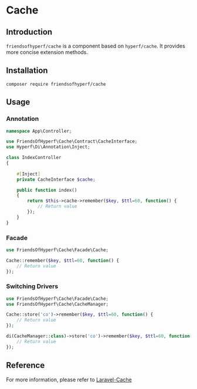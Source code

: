 # Cache

## Introduction

`friendsofhyperf/cache` is a component based on `hyperf/cache`. It provides more concise extension methods.

## Installation

```shell
composer require friendsofhyperf/cache
```

## Usage

### Annotation

```php
namespace App\Controller;

use FriendsOfHyperf\Cache\Contract\CacheInterface;
use Hyperf\Di\Annotation\Inject;

class IndexController
{
   
    #[Inject]
    private CacheInterface $cache;

    public function index()
    {
        return $this->cache->remember($key, $ttl=60, function() {
            // Return value
        });
    }
}
```

### Facade

```php
use FriendsOfHyperf\Cache\Facade\Cache;

Cache::remember($key, $ttl=60, function() {
    // Return value
});
```

### Switching Drivers

```php
use FriendsOfHyperf\Cache\Facade\Cache;
use FriendsOfHyperf\Cache\CacheManager;

Cache::store('co')->remember($key, $ttl=60, function() {
    // Return value
});

di(CacheManager::class)->store('co')->remember($key, $ttl=60, function() {
    // Return value
});
```

## Reference

For more information, please refer to [Laravel-Cache](https://laravel.com/docs/8.x/cache)